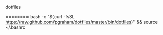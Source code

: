 dotfiles

========
bash -c "$(curl -fsSL https://raw.github.com/pgraham/dotfiles/master/bin/dotfiles)" && source ~/.bashrc
